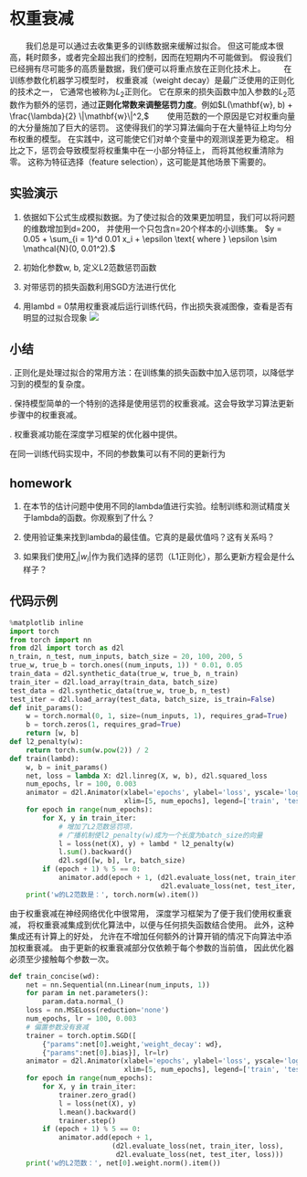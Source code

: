 # 权重衰减
&emsp;&emsp;我们总是可以通过去收集更多的训练数据来缓解过拟合。 但这可能成本很高，耗时颇多，或者完全超出我们的控制，因而在短期内不可能做到。 假设我们已经拥有尽可能多的高质量数据，我们便可以将重点放在正则化技术上。
&emsp;&emsp;在训练参数化机器学习模型时， 权重衰减（weight decay）是最广泛使用的正则化的技术之一， 它通常也被称为$L_2$正则化。 它在原来的损失函数中加入参数的$L_2$范数作为额外的惩罚，通过**正则化常数来调整惩罚力度**。例如$L(\mathbf{w}, b) + \frac{\lambda}{2} \|\mathbf{w}\|^2,$
&emsp;&emsp;使用范数的一个原因是它对权重向量的大分量施加了巨大的惩罚。 这使得我们的学习算法偏向于在大量特征上均匀分布权重的模型。 在实践中，这可能使它们对单个变量中的观测误差更为稳定。 相比之下，惩罚会导致模型将权重集中在一小部分特征上， 而将其他权重清除为零。 这称为特征选择（feature selection），这可能是其他场景下需要的。

## 实验演示
1. 依据如下公式生成模拟数据。为了使过拟合的效果更加明显，我们可以将问题的维数增加到d=200， 并使用一个只包含n=20个样本的小训练集。
   $y = 0.05 + \sum_{i = 1}^d 0.01 x_i + \epsilon \text{ where }
\epsilon \sim \mathcal{N}(0, 0.01^2).$

2. 初始化参数w, b, 定义L2范数惩罚函数

3. 对带惩罚的损失函数利用SGD方法进行优化

4. 用lambd = 0禁用权重衰减后运行训练代码，作出损失衰减图像，查看是否有明显的过拟合现象
   ![](https://zh-v2.d2l.ai/_images/output_weight-decay_ec9cc0_66_1.svg)

## 小结
. 正则化是处理过拟合的常用方法：在训练集的损失函数中加入惩罚项，以降低学习到的模型的复杂度。

. 保持模型简单的一个特别的选择是使用惩罚的权重衰减。这会导致学习算法更新步骤中的权重衰减。

. 权重衰减功能在深度学习框架的优化器中提供。

在同一训练代码实现中，不同的参数集可以有不同的更新行为
## homework
1. 在本节的估计问题中使用不同的lambda值进行实验。绘制训练和测试精度关于lambda的函数。你观察到了什么？

2. 使用验证集来找到lambda的最佳值。它真的是最优值吗？这有关系吗？

3. 如果我们使用$\sum_i |w_i|$作为我们选择的惩罚（L1正则化），那么更新方程会是什么样子？


## 代码示例
```py
%matplotlib inline
import torch
from torch import nn
from d2l import torch as d2l
n_train, n_test, num_inputs, batch_size = 20, 100, 200, 5
true_w, true_b = torch.ones((num_inputs, 1)) * 0.01, 0.05
train_data = d2l.synthetic_data(true_w, true_b, n_train)
train_iter = d2l.load_array(train_data, batch_size)
test_data = d2l.synthetic_data(true_w, true_b, n_test)
test_iter = d2l.load_array(test_data, batch_size, is_train=False)
def init_params():
    w = torch.normal(0, 1, size=(num_inputs, 1), requires_grad=True)
    b = torch.zeros(1, requires_grad=True)
    return [w, b]
def l2_penalty(w):
    return torch.sum(w.pow(2)) / 2
def train(lambd):
    w, b = init_params()
    net, loss = lambda X: d2l.linreg(X, w, b), d2l.squared_loss
    num_epochs, lr = 100, 0.003
    animator = d2l.Animator(xlabel='epochs', ylabel='loss', yscale='log',
                            xlim=[5, num_epochs], legend=['train', 'test'])
    for epoch in range(num_epochs):
        for X, y in train_iter:
            # 增加了L2范数惩罚项，
            # 广播机制使l2_penalty(w)成为一个长度为batch_size的向量
            l = loss(net(X), y) + lambd * l2_penalty(w)
            l.sum().backward()
            d2l.sgd([w, b], lr, batch_size)
        if (epoch + 1) % 5 == 0:
            animator.add(epoch + 1, (d2l.evaluate_loss(net, train_iter, loss),
                                     d2l.evaluate_loss(net, test_iter, loss)))
    print('w的L2范数是：', torch.norm(w).item())
```
由于权重衰减在神经网络优化中很常用， 深度学习框架为了便于我们使用权重衰减， 将权重衰减集成到优化算法中，以便与任何损失函数结合使用。 此外，这种集成还有计算上的好处， 允许在不增加任何额外的计算开销的情况下向算法中添加权重衰减。 由于更新的权重衰减部分仅依赖于每个参数的当前值， 因此优化器必须至少接触每个参数一次。
```py
def train_concise(wd):
    net = nn.Sequential(nn.Linear(num_inputs, 1))
    for param in net.parameters():
        param.data.normal_()
    loss = nn.MSELoss(reduction='none')
    num_epochs, lr = 100, 0.003
    # 偏置参数没有衰减
    trainer = torch.optim.SGD([
        {"params":net[0].weight,'weight_decay': wd},
        {"params":net[0].bias}], lr=lr)
    animator = d2l.Animator(xlabel='epochs', ylabel='loss', yscale='log',
                            xlim=[5, num_epochs], legend=['train', 'test'])
    for epoch in range(num_epochs):
        for X, y in train_iter:
            trainer.zero_grad()
            l = loss(net(X), y)
            l.mean().backward()
            trainer.step()
        if (epoch + 1) % 5 == 0:
            animator.add(epoch + 1,
                         (d2l.evaluate_loss(net, train_iter, loss),
                          d2l.evaluate_loss(net, test_iter, loss)))
    print('w的L2范数：', net[0].weight.norm().item())
```